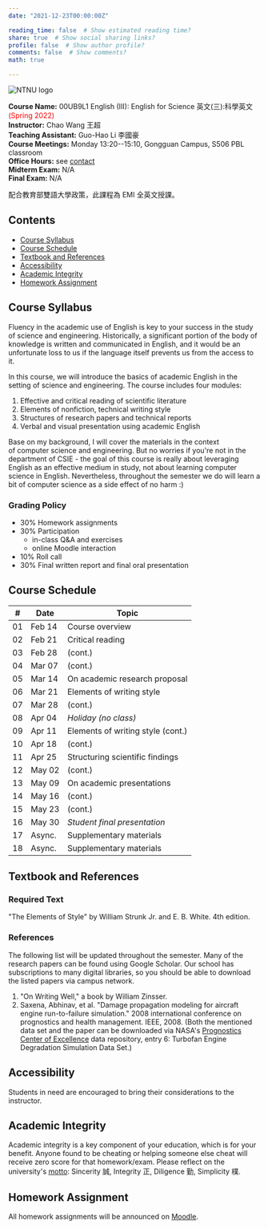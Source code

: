 ```yaml
---
date: "2021-12-23T00:00:00Z"

reading_time: false  # Show estimated reading time?
share: true  # Show social sharing links?
profile: false  # Show author profile?
comments: false  # Show comments?
math: true

---
```

![NTNU logo](../../img/ntnu_logo.png)

**Course Name:** 00UB9L1 English (III): English for Science 英文(三):科學英文 <span style="color:red">(Spring 2022)</span>  
**Instructor:** Chao Wang 王超  
**Teaching Assistant:** Guo-Hao Li 李國豪  
**Course Meetings:** Monday 13:20--15:10, Gongguan Campus, S506 PBL classroom  
**Office Hours:** see [contact](../#contact)  
**Midterm Exam:** N/A  
**Final Exam:** N/A  

配合教育部雙語大學政策，此課程為 EMI 全英文授課。

## Contents

* [Course Syllabus](#syllabus) <a name="syllabus"></a>
* [Course Schedule](#schedule)
* [Textbook and References](#resource)
* [Accessibility](#accessibility)
* [Academic Integrity](#accessibility)
* [Homework Assignment](#hw)

## Course Syllabus
Fluency in the academic use of English is key to your success in the study of science and engineering. Historically, a significant portion of the body of knowledge is written and communicated in English, and it would be an unfortunate loss to us if the language itself prevents us from the access to it.

In this course, we will introduce the basics of academic English in the setting of science and engineering. The course includes four modules:

1. Effective and critical reading of scientific literature
2. Elements of nonfiction, technical writing style
3. Structures of research papers and technical reports
4. Verbal and visual presentation using academic English

Base on my background, I will cover the materials in the context of computer science and engineering. But no worries if you're not in the department of CSIE - the goal of this course is really about leveraging English as an effective medium in study, not about learning computer science in English. Nevertheless, throughout the semester we do will learn a bit of computer science as a side effect of no harm :)

### Grading Policy  
* 30% Homework assignments  
* 30% Participation <a name="schedule"></a>
    - in-class Q&A and exercises
    - online Moodle interaction 
* 10% Roll call   
* 30% Final written report and final oral presentation   

## Course Schedule
| \#  | Date | Topic |
| --- | ---  | --- |
| 01 | Feb 14 | Course overview |
| 02 | Feb 21 | Critical reading |
| 03 | Feb 28 | (cont.) |
| 04 | Mar 07 | (cont.) |
| 05 | Mar 14 | On academic research proposal |
| 06 | Mar 21 | Elements of writing style |
| 07 | Mar 28 | (cont.) |
| 08 | Apr 04 | _Holiday (no class)_ |
| 09 | Apr 11 | Elements of writing style (cont.) |
| 10 | Apr 18 | (cont.) |
| 11 | Apr 25 | Structuring scientific findings |
| 12 | May 02 | (cont.) |
| 13 | May 09 | On academic presentations |
| 14 | May 16 | (cont.) |
| 15 | May 23 | (cont.) |
| 16 | May 30 | _Student final presentation_ |
| 17 | Async. | Supplementary materials |
| 18 | Async. | Supplementary materials |

## Textbook and References
<a name="resource"></a>

### Required Text
"The Elements of Style" by William Strunk Jr. and E. B. White. 4th edition.

### References
The following list will be updated throughout the semester.
Many of the research papers can be found using Google Scholar.
Our school has subscriptions to many digital libraries, so
you should be able to download the listed papers via campus network.

1. "On Writing Well," a book by William Zinsser.
2. Saxena, Abhinav, et al. "Damage propagation modeling for aircraft engine run-to-failure simulation." 2008 international conference on prognostics and health management. IEEE, 2008. (Both the mentioned data set and the paper can be downloaded via NASA's [Prognostics Center of Excellence](https://ti.arc.nasa.gov/tech/dash/groups/pcoe/prognostic-data-repository/) data repository, entry 6: Turbofan Engine Degradation Simulation Data Set.) 

## Accessibility
<a name="integrity"></a>
Students in need are encouraged to bring their considerations to the instructor.

## Academic Integrity
<a name="hw"></a>
Academic integrity is a key component of your education, which is for your benefit. Anyone found to be cheating or helping someone else cheat will receive zero score for that homework/exam. Please reflect on the university's [motto](http://archives.lib.ntnu.edu.tw/c2/c2_1.jsp): Sincerity 誠, Integrity 正, Diligence 勤, Simplicity 樸.

## Homework Assignment 
All homework assignments will be announced on [Moodle](https://moodle.ntnu.edu.tw/).
